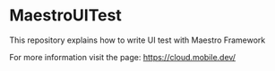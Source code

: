 # MaestroUITest
This repository explains how to write UI test with Maestro Framework

For more information visit the page: https://cloud.mobile.dev/
